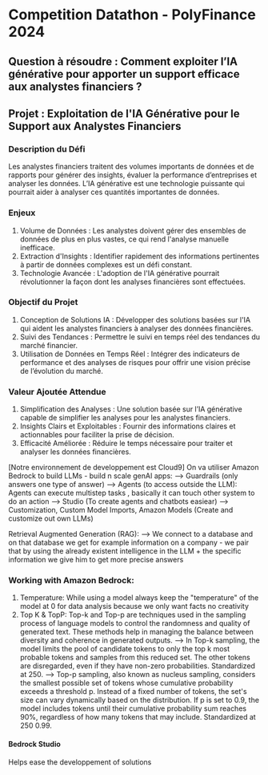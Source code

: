 # Competition Datathon - PolyFinance 2024
## Question à résoudre : Comment exploiter l’IA générative pour apporter un support efficace aux analystes financiers ?


## Projet : Exploitation de l'IA Générative pour le Support aux Analystes Financiers

### Description du Défi
Les analystes financiers traitent des volumes importants de données et de rapports pour générer des insights, évaluer la performance d’entreprises et analyser les données. L’IA générative est une technologie puissante qui pourrait aider à analyser ces quantités importantes de données.

### Enjeux
1) Volume de Données : Les analystes doivent gérer des ensembles de données de plus en plus vastes, ce qui rend l'analyse manuelle inefficace.
2) Extraction d'Insights : Identifier rapidement des informations pertinentes à partir de données complexes est un défi constant.
3) Technologie Avancée : L'adoption de l'IA générative pourrait révolutionner la façon dont les analyses financières sont effectuées.

### Objectif du Projet
1) Conception de Solutions IA : Développer des solutions basées sur l'IA qui aident les analystes financiers à analyser des données financières.
2) Suivi des Tendances : Permettre le suivi en temps réel des tendances du marché financier.
3) Utilisation de Données en Temps Réel : Intégrer des indicateurs de performance et des analyses de risques pour offrir une vision précise de l’évolution du marché.

### Valeur Ajoutée Attendue
1) Simplification des Analyses : Une solution basée sur l’IA générative capable de simplifier les analyses pour les analystes financiers.
2) Insights Clairs et Exploitables : Fournir des informations claires et actionnables pour faciliter la prise de décision.
3) Efficacité Améliorée : Réduire le temps nécessaire pour traiter et analyser les données financières.


[Notre environnement de developpement est Cloud9]
On va utiliser Amazon Bedrock to build LLMs - build n scale genAI apps: 
--> Guardrails (only answers one type of answer) 
--> Agents (to access outside the LLM): Agents can execute multistep tasks , basically it can touch other system to do an action
--> Studio (To create agents and chatbots easiear)
--> Customization, Custom Model Imports, Amazon Models (Create and customize out own LLMs)

Retrieval Augmented Generation (RAG): 
--> We connect to a database and on that database we get for example information on a company - we pair that by using the already existent intelligence in the LLM + the specific information we give him to get more precise answers

### Working with Amazon Bedrock:
1) Temperature: While using a model always keep the "temperature" of the model at 0 for data analysis because we only want facts no creativity
2) Top K & TopP: Top-k and Top-p are techniques used in the sampling process of language models to control the randomness and quality of generated text. These methods help in managing the balance between diversity and coherence in generated outputs.
   --> In Top-k sampling, the model limits the pool of candidate tokens to only the top k most probable tokens and samples from this reduced set. The other tokens are disregarded, even if they have non-zero probabilities. Standardized at 250.
   --> Top-p sampling, also known as nucleus sampling, considers the smallest possible set of tokens whose cumulative probability exceeds a threshold p. Instead of a fixed number of tokens, the set's size can vary dynamically based on the distribution. If p is set to 0.9, the model includes tokens until their cumulative probability sum reaches 90%, regardless of how many tokens that may include. Standardized at 250 0.99.
#### Bedrock Studio 
Helps ease the developpement of solutions








